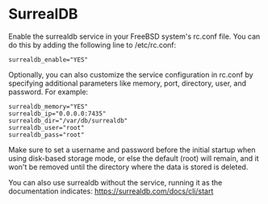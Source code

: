# SurrealDB

Enable the surrealdb service in your FreeBSD system's rc.conf file. You can do this by adding the following line to /etc/rc.conf:

```
surrealdb_enable="YES"
```

Optionally, you can also customize the service configuration in rc.conf by specifying additional parameters like memory, port, directory, user, and password. For example:

```
surrealdb_memory="YES"
surrealdb_ip="0.0.0.0:7435"
surrealdb_dir="/var/db/surrealdb"
surrealdb_user="root"
surrealdb_pass="root"
```

Make sure to set a username and password before the initial startup when using disk-based storage mode, or else the default (root) will remain, and it won't be removed until the directory where the data is stored is deleted.

You can also use surrealdb without the service, running it as the documentation indicates: https://surrealdb.com/docs/cli/start

